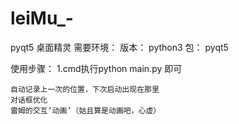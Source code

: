 # leiMu_-
pyqt5 桌面精灵
需要环境：
版本：
python3
包：
pyqt5

使用步骤：
1.cmd执行python main.py 即可
```
自动记录上一次的位置，下次启动出现在那里
对话框优化
雷姆的交互‘动画’（姑且算是动画吧，心虚）


```